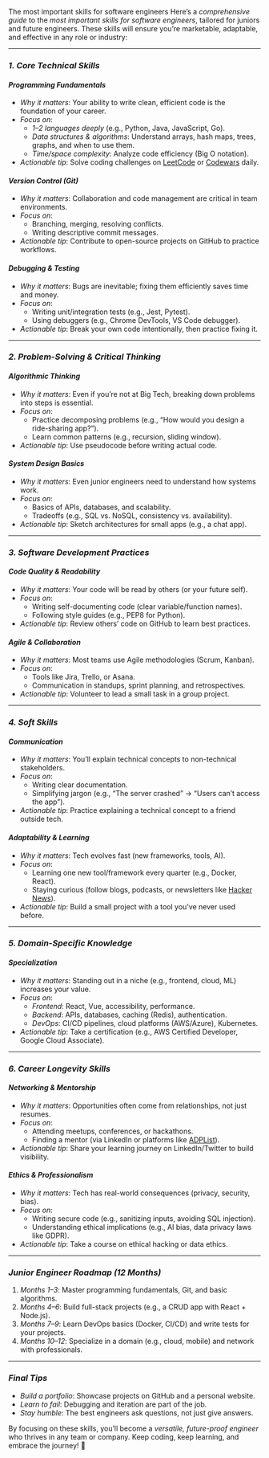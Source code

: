 The most important skills for software engineers
Here’s a *comprehensive guide* to the *most important skills for software engineers*, tailored for juniors and future engineers. These skills will ensure you’re marketable, adaptable, and effective in any role or industry:

---

### *1. Core Technical Skills*  
#### *Programming Fundamentals*  
- *Why it matters*: Your ability to write clean, efficient code is the foundation of your career.  
- *Focus on*:  
  - *1–2 languages deeply* (e.g., Python, Java, JavaScript, Go).  
  - *Data structures & algorithms*: Understand arrays, hash maps, trees, graphs, and when to use them.  
  - *Time/space complexity*: Analyze code efficiency (Big O notation).  
- *Actionable tip*: Solve coding challenges on [LeetCode](https://leetcode.com/) or [Codewars](https://www.codewars.com/) daily.  

#### *Version Control (Git)*  
- *Why it matters*: Collaboration and code management are critical in team environments.  
- *Focus on*:  
  - Branching, merging, resolving conflicts.  
  - Writing descriptive commit messages.  
- *Actionable tip*: Contribute to open-source projects on GitHub to practice workflows.  

#### *Debugging & Testing*  
- *Why it matters*: Bugs are inevitable; fixing them efficiently saves time and money.  
- *Focus on*:  
  - Writing unit/integration tests (e.g., Jest, Pytest).  
  - Using debuggers (e.g., Chrome DevTools, VS Code debugger).  
- *Actionable tip*: Break your own code intentionally, then practice fixing it.  

---

### *2. Problem-Solving & Critical Thinking*  
#### *Algorithmic Thinking*  
- *Why it matters*: Even if you’re not at Big Tech, breaking down problems into steps is essential.  
- *Focus on*:  
  - Practice decomposing problems (e.g., “How would you design a ride-sharing app?”).  
  - Learn common patterns (e.g., recursion, sliding window).  
- *Actionable tip*: Use pseudocode before writing actual code.  

#### *System Design Basics*  
- *Why it matters*: Even junior engineers need to understand how systems work.  
- *Focus on*:  
  - Basics of APIs, databases, and scalability.  
  - Tradeoffs (e.g., SQL vs. NoSQL, consistency vs. availability).  
- *Actionable tip*: Sketch architectures for small apps (e.g., a chat app).  

---

### *3. Software Development Practices*  
#### *Code Quality & Readability*  
- *Why it matters*: Your code will be read by others (or your future self).  
- *Focus on*:  
  - Writing self-documenting code (clear variable/function names).  
  - Following style guides (e.g., PEP8 for Python).  
- *Actionable tip*: Review others’ code on GitHub to learn best practices.  

#### *Agile & Collaboration*  
- *Why it matters*: Most teams use Agile methodologies (Scrum, Kanban).  
- *Focus on*:  
  - Tools like Jira, Trello, or Asana.  
  - Communication in standups, sprint planning, and retrospectives.  
- *Actionable tip*: Volunteer to lead a small task in a group project.  

---

### *4. Soft Skills*  
#### *Communication*  
- *Why it matters*: You’ll explain technical concepts to non-technical stakeholders.  
- *Focus on*:  
  - Writing clear documentation.  
  - Simplifying jargon (e.g., “The server crashed” → “Users can’t access the app”).  
- *Actionable tip*: Practice explaining a technical concept to a friend outside tech.  

#### *Adaptability & Learning*  
- *Why it matters*: Tech evolves fast (new frameworks, tools, AI).  
- *Focus on*:  
  - Learning one new tool/framework every quarter (e.g., Docker, React).  
  - Staying curious (follow blogs, podcasts, or newsletters like [Hacker News](https://news.ycombinator.com/)).  
- *Actionable tip*: Build a small project with a tool you’ve never used before.  

---

### *5. Domain-Specific Knowledge*  
#### *Specialization*  
- *Why it matters*: Standing out in a niche (e.g., frontend, cloud, ML) increases your value.  
- *Focus on*:  
  - *Frontend*: React, Vue, accessibility, performance.  
  - *Backend*: APIs, databases, caching (Redis), authentication.  
  - *DevOps*: CI/CD pipelines, cloud platforms (AWS/Azure), Kubernetes.  
- *Actionable tip*: Take a certification (e.g., AWS Certified Developer, Google Cloud Associate).  

---
### *6. Career Longevity Skills*  
#### *Networking & Mentorship*  
- *Why it matters*: Opportunities often come from relationships, not just resumes.  
- *Focus on*:  
  - Attending meetups, conferences, or hackathons.  
  - Finding a mentor (via LinkedIn or platforms like [ADPList](https://adplist.org/)).  
- *Actionable tip*: Share your learning journey on LinkedIn/Twitter to build visibility.  

#### *Ethics & Professionalism*  
- *Why it matters*: Tech has real-world consequences (privacy, security, bias).  
- *Focus on*:  
  - Writing secure code (e.g., sanitizing inputs, avoiding SQL injection).  
  - Understanding ethical implications (e.g., AI bias, data privacy laws like GDPR).  
- *Actionable tip*: Take a course on ethical hacking or data ethics.  

---

### *Junior Engineer Roadmap (12 Months)*  
1. *Months 1–3*: Master programming fundamentals, Git, and basic algorithms.  
2. *Months 4–6*: Build full-stack projects (e.g., a CRUD app with React + Node.js).  
3. *Months 7–9*: Learn DevOps basics (Docker, CI/CD) and write tests for your projects.  
4. *Months 10–12*: Specialize in a domain (e.g., cloud, mobile) and network with professionals.  

---

### *Final Tips*  
- *Build a portfolio*: Showcase projects on GitHub and a personal website.  
- *Learn to fail*: Debugging and iteration are part of the job.  
- *Stay humble*: The best engineers ask questions, not just give answers.  

By focusing on these skills, you’ll become a *versatile, future-proof engineer* who thrives in any team or company. Keep coding, keep learning, and embrace the journey! 🚀
